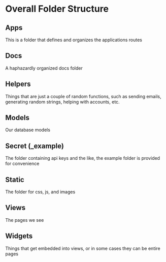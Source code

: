 # Overall Folder Structure

## Apps

This is a folder that defines and organizes the applications routes

## Docs

A haphazardly organized docs folder

## Helpers

Things that are just a couple of random functions, such as sending emails, generating random strings, helping with accounts, etc.

## Models

Our database models

## Secret (_example)

The folder containing api keys and the like, the example folder is provided for convenience

## Static

The folder for css, js, and images

## Views

The pages we see

## Widgets

Things that get embedded into views, or in some cases they can be entire pages